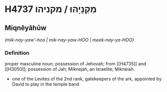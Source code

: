 # H4737 מִקְנֵיָהוּ / מקניהו

## Miqnêyâhûw

_(mik-nay-yaw'-hoo | mik-nay-yaw-HOO | meek-nay-ya-HOO)_

### Definition

proper masculine noun; possession of Jehovah; from [[H4735]] and [[H3050]]; possession of Jah; Miknejah, an Israelite; Mikneiah.

- one of the Levites of the 2nd rank, gatekeepers of the ark, appointed by David to play in the temple band
